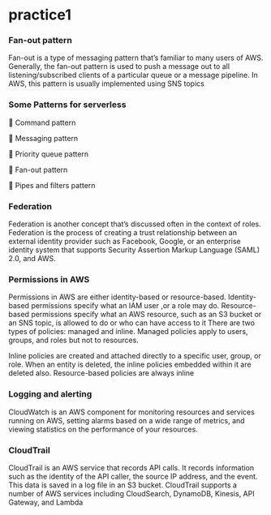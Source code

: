 # practice1

### Fan-out pattern

Fan-out is a type of messaging pattern that’s familiar to many users of AWS. Generally,
the fan-out pattern is used to push a message out to all listening/subscribed clients of
a particular queue or a message pipeline. In AWS, this pattern is usually implemented
using SNS topics 


### Some Patterns for serverless
 Command pattern

 Messaging pattern

 Priority queue pattern

 Fan-out pattern

 Pipes and filters pattern

### Federation

Federation is another concept that’s discussed often in the context of roles. Federation 
is the process of creating a trust relationship between an external identity provider  such  as  Facebook,  Google,  or  an  enterprise  identity  system  that  supports
Security Assertion Markup Language (SAML) 2.0, and AWS.

### Permissions in AWS

Permissions in AWS are either identity-based or resource-based. Identity-based permissions specify what an IAM user ,or a role may do. Resource-based permissions specify
what an AWS resource, such as an S3 bucket or an SNS topic, is allowed to do or who
can have access to it
There are two types of policies: managed and inline. Managed policies apply to
users, groups, and roles but not to resources.

Inline policies are created and attached directly to a specific user, group, or role.
When an entity is deleted, the inline policies embedded within it are deleted also.
Resource-based policies are always inline

### Logging and alerting

CloudWatch is an AWS component for monitoring resources and services running on
AWS, setting alarms based on a wide range of metrics, and viewing statistics on the performance of your resources. 

### CloudTrail
CloudTrail is an AWS service that records API calls. It records information such as
the identity of the API caller, the source IP address, and the event. This data is saved in
a log file in an S3 bucket.  CloudTrail supports a number of
AWS services including CloudSearch, DynamoDB, Kinesis, API Gateway, and Lambda

